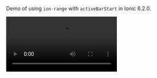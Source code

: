 Demo of using `ion-range` with `activeBarStart` in Ionic 6.2.0.

<video src="https://user-images.githubusercontent.com/13732623/180314122-2daf9e03-613e-4f25-9ed7-ed535b073c40.mp4"></video>
